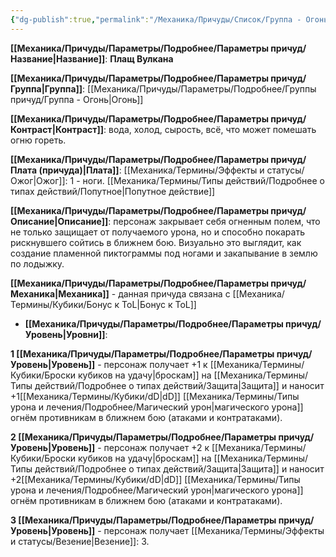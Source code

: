 ```yaml
---
{"dg-publish":true,"permalink":"/Механика/Причуды/Список/Группа - Огонь/Плащ Вулкана/","noteIcon":"","created":"2025-09-07T13:19:22.315+03:00","updated":"2025-09-04T17:41:12.169+03:00"}
---
```




**[[Механика/Причуды/Параметры/Подробнее/Параметры причуд/Название\|Название]]**: **Плащ Вулкана**

**[[Механика/Причуды/Параметры/Подробнее/Параметры причуд/Группа\|Группа]]**: [[Механика/Причуды/Параметры/Подробнее/Группы причуд/Группа - Огонь\|Огонь]] 

**[[Механика/Причуды/Параметры/Подробнее/Параметры причуд/Контраст\|Контраст]]**: вода, холод, сырость, всё, что может помешать огню гореть. 

**[[Механика/Причуды/Параметры/Подробнее/Параметры причуд/Плата (причуда)\|Плата]]**: [[Механика/Термины/Эффекты и статусы/Ожог\|Ожог]]: 1 - ноги. [[Механика/Термины/Типы действий/Подробнее о типах действий/Попутное\|Попутное действие]]

**[[Механика/Причуды/Параметры/Подробнее/Параметры причуд/Описание\|Описание]]**:  персонаж закрывает себя огненным полем, что не только защищает от получаемого урона, но и способно покарать рискнувшего сойтись в ближнем бою. Визуально это выглядит, как создание пламенной пиктограммы под ногами и закапывание в землю по лодыжку. 

**[[Механика/Причуды/Параметры/Подробнее/Параметры причуд/Механика\|Механика]]** - данная причуда связана с [[Механика/Термины/Кубики/Бонус к ToL\|Бонус к ToL]]


- **[[Механика/Причуды/Параметры/Подробнее/Параметры причуд/Уровень\|Уровни]]**:

**1 [[Механика/Причуды/Параметры/Подробнее/Параметры причуд/Уровень\|Уровень]]** - персонаж получает +1 к [[Механика/Термины/Кубики/Броски кубиков на удачу\|броскам]] на [[Механика/Термины/Типы действий/Подробнее о типах действий/Защита\|Защита]] и наносит +1[[Механика/Термины/Кубики/dD\|dD]] [[Механика/Термины/Типы урона и лечения/Подробнее/Магический урон\|магического урона]] огнём противникам в ближнем бою (атаками и контратаками).

**2 [[Механика/Причуды/Параметры/Подробнее/Параметры причуд/Уровень\|Уровень]]** - персонаж получает +2 к [[Механика/Термины/Кубики/Броски кубиков на удачу\|броскам]] на [[Механика/Термины/Типы действий/Подробнее о типах действий/Защита\|Защита]] и наносит +2[[Механика/Термины/Кубики/dD\|dD]] [[Механика/Термины/Типы урона и лечения/Подробнее/Магический урон\|магического урона]] огнём противникам в ближнем бою (атаками и контратаками).

**3 [[Механика/Причуды/Параметры/Подробнее/Параметры причуд/Уровень\|Уровень]]** - персонаж получает [[Механика/Термины/Эффекты и статусы/Везение\|Везение]]: 3.